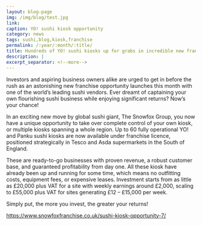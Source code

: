 ```yaml
---
layout: blog-page
img: /img/blog/test.jpg
link: 
caption: YO! sushi kiosk opportunity
category: news
tags: sushi,blog,kiosk,franchise
permalink: /:year/:month/:title/
title: Hundreds of YO! sushi kiosks up for grabs in incredible new franchise deal
description: |
excerpt_separator: <!--more-->
---
```


Investors and aspiring business owners alike are urged to get in before the rush as an astonishing new franchise opportunity launches this month with one of the world’s leading sushi vendors.
Ever dreamt of captaining your own flourishing sushi business while enjoying significant returns? Now’s your chance!

In an exciting new move by global sushi giant, The Snowfox Group, you now have a unique opportunity to take over complete control of your own kiosk, or multiple kiosks spanning a whole region. Up to 60 fully operational YO! and Panku sushi kiosks are now available under franchise licence, positioned strategically in Tesco and Asda supermarkets in the South of England.

These are ready-to-go businesses with proven revenue, a robust customer base, and guaranteed profitability from day one. All these kiosk have already been up and running for some time, which means no outfitting costs, equipment fees, or expensive leases. Investment starts from as little as £20,000 plus VAT for a site with weekly earnings around £2,000, scaling to £55,000 plus VAT for sites generating £12 – £15,000 per week.

Simply put, the more you invest, the greater your returns!

https://www.snowfoxfranchise.co.uk/sushi-kiosk-opportunity-7/